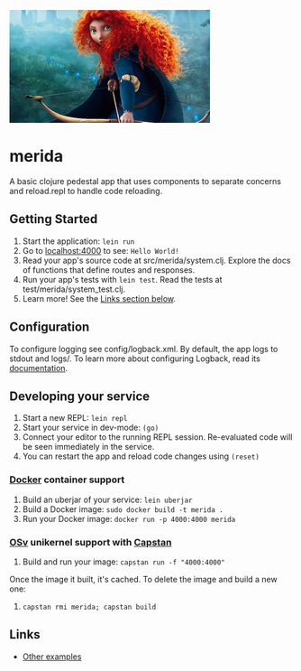 ![merida](doc/merida.jpg)

# merida

A basic clojure pedestal app that uses components to separate concerns and reload.repl to handle code reloading.

## Getting Started

1. Start the application: `lein run`
2. Go to [localhost:4000](http://localhost:4000/) to see: `Hello World!`
3. Read your app's source code at src/merida/system.clj. Explore the docs of functions
   that define routes and responses.
4. Run your app's tests with `lein test`. Read the tests at test/merida/system_test.clj.
5. Learn more! See the [Links section below](#links).


## Configuration

To configure logging see config/logback.xml. By default, the app logs to stdout and logs/.
To learn more about configuring Logback, read its [documentation](http://logback.qos.ch/documentation.html).


## Developing your service

1. Start a new REPL: `lein repl`
2. Start your service in dev-mode: `(go)`
3. Connect your editor to the running REPL session.
   Re-evaluated code will be seen immediately in the service.
4. You can restart the app and reload code changes using `(reset)`

### [Docker](https://www.docker.com/) container support

1. Build an uberjar of your service: `lein uberjar`
2. Build a Docker image: `sudo docker build -t merida .`
3. Run your Docker image: `docker run -p 4000:4000 merida`

### [OSv](http://osv.io/) unikernel support with [Capstan](http://osv.io/capstan/)

1. Build and run your image: `capstan run -f "4000:4000"`

Once the image it built, it's cached.  To delete the image and build a new one:

1. `capstan rmi merida; capstan build`


## Links
* [Other examples](https://github.com/pedestal/samples)

